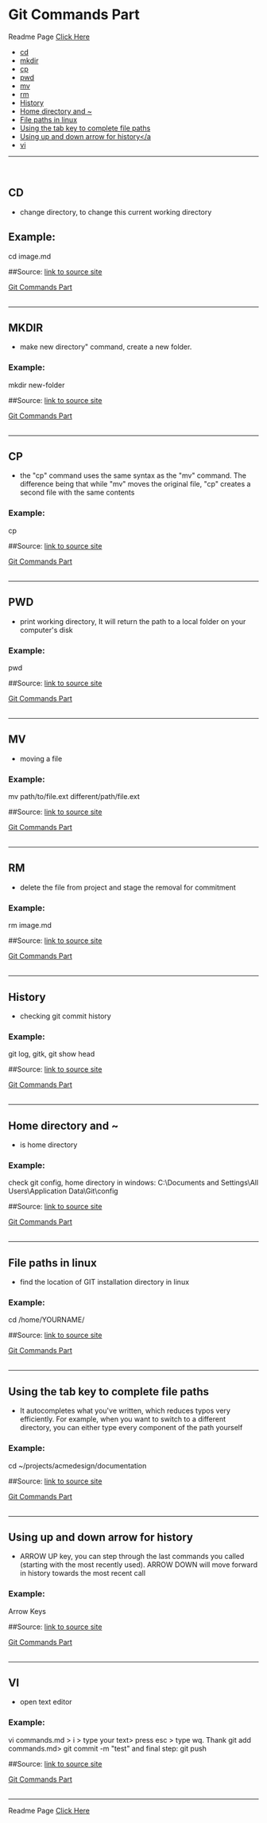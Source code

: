 ﻿# Git Commands Part <a name="top">



Readme Page [Click Here](/README.md)




*	 <a href="#cd">cd </a> 
*	 <a href="#2">mkdir </a>
*	 <a href="#cp">cp </a> 
*	 <a href="#pwd">pwd</a> 
*	 <a href="#mv">mv</a> 
*	 <a href="#rm">rm</a> 
*	 <a href="#history">History</a>
*	 <a href="#home">Home directory and ~</a>
*	 <a href="#file">File paths in linux</a>
*	 <a href="#path">Using the tab key to complete file paths</a>
*	 <a href="#arrow">Using up and down arrow for history</a
*	 <a href="#vi">vi</a>
___________________________________________________________________________________________________________________________________
</br>
<a name="cd">
  
## CD
 - change directory, to change this current working directory

## Example: 
cd image.md


##Source: [link to source site](https://stackoverflow.com/questions/31128783/how-to-find-the-install-path-of-git-in-mac-or-linux)
</a>

<a href="#top">Git Commands Part</a>
<br>
<br>
___________________________________________________________________________________________________________________________________
<a name="2"> 
  
## MKDIR 

 - make new directory" command, create a new folder.

### Example:
mkdir new-folder

##Source: [link to source site](https://stackoverflow.com/questions/31128783/how-to-find-the-install-path-of-git-in-mac-or-linux)

</a>

<a href="#top">Git Commands Part</a>
<br>
<br>
___________________________________________________________________________________________________________________________________


<a name="cp"> 
  
## CP 

- the "cp" command uses the same syntax as the "mv" command. The difference being that while "mv" moves the original file, "cp" creates a second file with the same contents

### Example:
cp

##Source: [link to source site](https://stackoverflow.com/questions/31128783/how-to-find-the-install-path-of-git-in-mac-or-linux)
</a>

<a href="#top">Git Commands Part</a>
<br>
<br>
___________________________________________________________________________________________________________________________________


<a name="pwd"> 
  
## PWD 

- print working directory, It will return the path to a local folder on your computer's disk

### Example:
pwd

##Source: [link to source site](https://stackoverflow.com/questions/31128783/how-to-find-the-install-path-of-git-in-mac-or-linux)
</a>

<a href="#top">Git Commands Part</a>
<br>
<br>
___________________________________________________________________________________________________________________________________


<a name="mv"> 
  
## MV 

- moving a file

### Example:
mv path/to/file.ext different/path/file.ext

##Source: [link to source site](https://stackoverflow.com/questions/31128783/how-to-find-the-install-path-of-git-in-mac-or-linux)
</a>

<a href="#top">Git Commands Part</a>
<br>
<br>
___________________________________________________________________________________________________________________________________


<a name="rm"> 
  
## RM 

- delete the file from project and stage the removal for commitment

### Example:
rm image.md

##Source: [link to source site](https://stackoverflow.com/questions/31128783/how-to-find-the-install-path-of-git-in-mac-or-linux)
</a>

<a href="#top">Git Commands Part</a>
<br>
<br>
___________________________________________________________________________________________________________________________________


<a name="history"> 
  
## History 

- checking git commit history

### Example:
git log, gitk, git show head

##Source: [link to source site](https://stackoverflow.com/questions/31128783/how-to-find-the-install-path-of-git-in-mac-or-linux)
</a>

<a href="#top">Git Commands Part</a>
<br>
<br>
___________________________________________________________________________________________________________________________________


<a name="home"> 
  
## Home directory and ~

- is home directory

### Example:
check git config, home directory in windows: C:\Documents and Settings\All Users\Application Data\Git\config

##Source: [link to source site](https://stackoverflow.com/questions/31128783/how-to-find-the-install-path-of-git-in-mac-or-linux)
</a>

<a href="#top">Git Commands Part</a>
<br>
<br>
___________________________________________________________________________________________________________________________________


<a name="file"> 
  
## File paths in linux

- find the location of GIT installation directory in linux

### Example:
cd /home/YOURNAME/


##Source: [link to source site](https://stackoverflow.com/questions/31128783/how-to-find-the-install-path-of-git-in-mac-or-linux)
</a>

<a href="#top">Git Commands Part</a>
<br>
<br>
___________________________________________________________________________________________________________________________________

<a name="path"> 
  
## Using the tab key to complete file paths

- It autocompletes what you've written, which reduces typos very efficiently. For example, when you want to switch to a different directory, you can either type every component of the path yourself

### Example:
cd ~/projects/acmedesign/documentation

##Source: [link to source site](https://stackoverflow.com/questions/31128783/how-to-find-the-install-path-of-git-in-mac-or-linux)
</a>

<a href="#top">Git Commands Part</a>
<br>
<br>
___________________________________________________________________________________________________________________________________

<a name="arrow"> 
  
## Using up and down arrow for history

- ARROW UP key, you can step through the last commands you called (starting with the most recently used). ARROW DOWN will move forward in history towards the most recent call

### Example:
Arrow Keys

##Source: [link to source site](https://stackoverflow.com/questions/31128783/how-to-find-the-install-path-of-git-in-mac-or-linux)
</a>

<a href="#top">Git Commands Part</a>
<br>
<br>
___________________________________________________________________________________________________________________________________

<a name="vi"> 
  
## VI

- open text editor

### Example:
vi commands.md > i > type your text> press esc > type wq. Thank git add commands.md> git commit -m "test" and final step: git push





##Source: [link to source site](https://stackoverflow.com/questions/31128783/how-to-find-the-install-path-of-git-in-mac-or-linux)
</a>

<a href="#top">Git Commands Part</a>
<br>
<br>
___________________________________________________________________________________________________________________________________








Readme Page [Click Here](/README.md)



